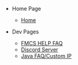 - Home Page

  - [Home](/README.md)
  
- Dev Pages

  - [FMCS HELP FAQ](/fmcs-help-faq.md)
  - [Discord Server](/discord-server.md)
  - [Java FAQ/Custom IP](/custom-ip.md)
